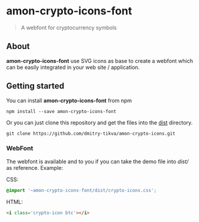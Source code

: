 # amon-crypto-icons-font
> A webfont for cryptocurrency symbols

## About
**amon-crypto-icons-font** use SVG icons as base to create a webfont which can be easily integrated in your web site / application.

## Getting started
You can install **amon-crypto-icons-font** from npm

```
npm install --save amon-crypto-icons-font
```

Or you can just clone this repository and get the files into the [dist](https://github.com/dmitry-tikva/amon-crypto-icons/tree/master/dist) directory.
```
git clone https://github.com/dmitry-tikva/amon-crypto-icons.git
```

### WebFont
The webfont is available and to you if you can take the demo file into _dist/_ as reference. 
Example:

CSS: 
```css
@import '~amon-crypto-icons-font/dist/crypto-icons.css';
```
HTML:
```html
<i class='crypto-icon btc'></i>
```